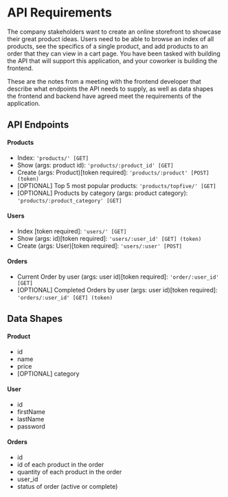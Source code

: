 # API Requirements
The company stakeholders want to create an online storefront to showcase their great product ideas. Users need to be able to browse an index of all products, see the specifics of a single product, and add products to an order that they can view in a cart page. You have been tasked with building the API that will support this application, and your coworker is building the frontend.

These are the notes from a meeting with the frontend developer that describe what endpoints the API needs to supply, as well as data shapes the frontend and backend have agreed meet the requirements of the application. 

## API Endpoints
#### Products
- Index: `'products/' [GET]`
- Show (args: product id): `'products/:product_id' [GET]`
- Create (args: Product)[token required]: `'products/:product' [POST] (token)`
- [OPTIONAL] Top 5 most popular products:  `'products/topfive/' [GET]`
- [OPTIONAL] Products by category (args: product category): `'products/:product_category' [GET]`

#### Users
- Index [token required]: `'users/' [GET]`
- Show (args: id)[token required]: `'users/:user_id' [GET] (token)`
- Create (args: User)[token required]: `'users/:user' [POST]`

#### Orders
- Current Order by user (args: user id)[token required]: `'order/:user_id' [GET]`
- [OPTIONAL] Completed Orders by user (args: user id)[token required]: `'orders/:user_id' [GET] (token)`

## Data Shapes
#### Product
-  id
- name
- price
- [OPTIONAL] category

#### User
- id
- firstName
- lastName
- password

#### Orders
- id
- id of each product in the order
- quantity of each product in the order
- user_id
- status of order (active or complete)

